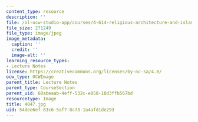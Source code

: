 ```yaml
---
content_type: resource
description: ''
file: /ol-ocw-studio-app/courses/4-614-religious-architecture-and-islamic-cultures-fall-2002/54dee6ef83c65af78c731a4afd1de293_4047.jpg
file_size: 271249
file_type: image/jpeg
image_metadata:
  caption: ''
  credit: ''
  image-alt: ''
learning_resource_types:
- Lecture Notes
license: https://creativecommons.org/licenses/by-nc-sa/4.0/
ocw_type: OCWImage
parent_title: Lecture Notes
parent_type: CourseSection
parent_uid: 68abeaab-4eff-532c-e858-18d3ffb567bd
resourcetype: Image
title: 4047.jpg
uid: 54dee6ef-83c6-5af7-8c73-1a4afd1de293
---
```

